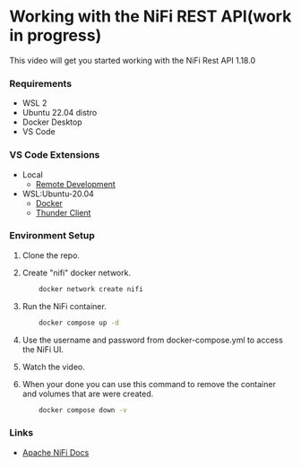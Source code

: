 # Working with the NiFi REST API(work in progress)
This video will get you started working with the NiFi Rest API 1.18.0

### Requirements
- WSL 2
- Ubuntu 22.04 distro
- Docker Desktop
- VS Code


### VS Code Extensions
- Local
    - [Remote Development](https://marketplace.visualstudio.com/items?itemName=ms-vscode-remote.vscode-remote-extensionpack)
- WSL:Ubuntu-20.04
    - [Docker](https://marketplace.visualstudio.com/items?itemName=ms-azuretools.vscode-docker) 
    - [Thunder Client](https://marketplace.visualstudio.com/items?itemName=rangav.vscode-thunder-client)

### Environment Setup
 1. Clone the repo.

 2. Create "nifi" docker network.
    ```bash
        docker network create nifi
    ```
 3. Run the NiFi container.
    
    ```bash
        docker compose up -d
    ```

 4. Use the username and password from docker-compose.yml to access the NiFi UI.

 5. Watch the video.
 
 6. When your done you can use this command to remove the container and volumes that are were created.
    ```bash
        docker compose down -v
    ```


### Links
- [Apache NiFi Docs](https://nifi.apache.org/docs.html)